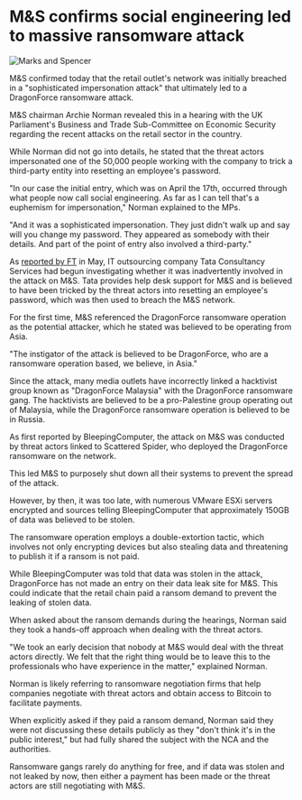 # M&S confirms social engineering led to massive ransomware attack

![Marks and Spencer](https://www.bleepstatic.com/content/hl-images/2025/04/22/marks-and-spencer-header.jpg)

M&S confirmed today that the retail outlet's network was initially breached in a "sophisticated impersonation attack" that ultimately led to a DragonForce ransomware attack.

M&S chairman Archie Norman revealed this in a hearing with the UK Parliament's Business and Trade Sub-Committee on Economic Security regarding the recent attacks on the retail sector in the country.

While Norman did not go into details, he stated that the threat actors impersonated one of the 50,000 people working with the company to trick a third-party entity into resetting an employee's password.

"In our case the initial entry, which was on April the 17th, occurred through what people now call social engineering. As far as I can tell that's a euphemism for impersonation," Norman explained to the MPs.

"And it was a sophisticated impersonation. They just didn't walk up and say will you change my password. They appeared as somebody with their details. And part of the point of entry also involved a third-party."

As [reported by FT](https://archive.ph/ifCnk#selection-1587.0-1587.25) in May, IT outsourcing company Tata Consultancy Services had begun investigating whether it was inadvertently involved in the attack on M&S. Tata provides help desk support for M&S and is believed to have been tricked by the threat actors into resetting an employee's password, which was then used to breach the M&S network.

For the first time, M&S referenced the DragonForce ransomware operation as the potential attacker, which he stated was believed to be operating from Asia.

"The instigator of the attack is believed to be DragonForce, who are a ransomware operation based, we believe, in Asia."

Since the attack, many media outlets have incorrectly linked a hacktivist group known as "DragonForce Malaysia" with the DragonForce ransomware gang. The hacktivists are believed to be a pro-Palestine group operating out of Malaysia, while the DragonForce ransomware operation is believed to be in Russia.

As first reported by BleepingComputer, the attack on M&S was conducted by threat actors linked to Scattered Spider, who deployed the DragonForce ransomware on the network.

This led M&S to purposely shut down all their systems to prevent the spread of the attack.

However, by then, it was too late, with numerous VMware ESXi servers encrypted and sources telling BleepingComputer that approximately 150GB of data was believed to be stolen.

The ransomware operation employs a double-extortion tactic, which involves not only encrypting devices but also stealing data and threatening to publish it if a ransom is not paid.

While BleepingComputer was told that data was stolen in the attack, DragonForce has not made an entry on their data leak site for M&S. This could indicate that the retail chain paid a ransom demand to prevent the leaking of stolen data.

When asked about the ransom demands during the hearings, Norman said they took a hands-off approach when dealing with the threat actors.

"We took an early decision that nobody at M&S would deal with the threat actors directly. We felt that the right thing would be to leave this to the professionals who have experience in the matter," explained Norman.

Norman is likely referring to ransomware negotiation firms that help companies negotiate with threat actors and obtain access to Bitcoin to facilitate payments.

When explicitly asked if they paid a ransom demand, Norman said they were not discussing these details publicly as they "don't think it's in the public interest," but had fully shared the subject with the NCA and the authorities.

Ransomware gangs rarely do anything for free, and if data was stolen and not leaked by now, then either a payment has been made or the threat actors are still negotiating with M&S.